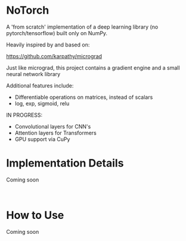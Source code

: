<h1>NoTorch</h1>

A 'from scratch' implementation of a deep learning library (no pytorch/tensorflow) built only on NumPy.

Heavily inspired by and based on:

https://github.com/karpathy/micrograd

Just like micrograd, this project contains a gradient engine and a small neural network library

Additional features include:

- Differentiable operations on matrices, instead of scalars
- log, exp, sigmoid, relu

IN PROGRESS:

- Convolutional layers for CNN's
- Attention layers for Transformers
- GPU support via CuPy


<h1>Implementation Details</h1>

Coming soon



<br>
<h1>How to Use</h1>

Coming soon
